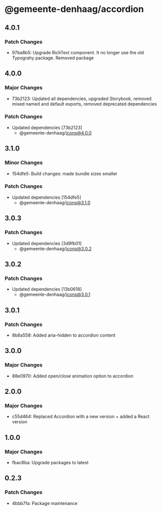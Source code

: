 # @gemeente-denhaag/accordion

## 4.0.1

### Patch Changes

- 97ba8b5: Upgrade RichText component. It no longer use the old Typograhy package. Removed package

## 4.0.0

### Major Changes

- 73b2123: Updated all dependencies, upgraded Storybook, removed mixed named and default exports, removed deprecated dependencies

### Patch Changes

- Updated dependencies [73b2123]
  - @gemeente-denhaag/icons@4.0.0

## 3.1.0

### Minor Changes

- 154dfe5: Build changes: made bundle sizes smaller

### Patch Changes

- Updated dependencies [154dfe5]
  - @gemeente-denhaag/icons@3.1.0

## 3.0.3

### Patch Changes

- Updated dependencies [3d9fb01]
  - @gemeente-denhaag/icons@3.0.2

## 3.0.2

### Patch Changes

- Updated dependencies [13b0618]
  - @gemeente-denhaag/icons@3.0.1

## 3.0.1

### Patch Changes

- 8b8a558: Added aria-hidden to accordion content

## 3.0.0

### Major Changes

- 88e0970: Added open/close animation option to accordion

## 2.0.0

### Major Changes

- c55d464: Replaced Accordion with a new version + added a React version

## 1.0.0

### Major Changes

- fbac8ba: Upgrade packages to latest

## 0.2.3

### Patch Changes

- 4bbb7fa: Package maintenance
